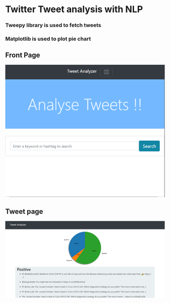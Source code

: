 # Twitter Tweet analysis with NLP
### Tweepy library is used to fetch tweets 
### Matplotlib is used to plot pie chart


## Front Page
![ Front Page](f.PNG)

## Tweet page
![Tweet page](t.png)
